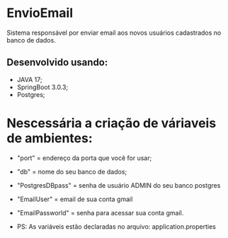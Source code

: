 # EnvioEmail

Sistema responsável por enviar email aos novos usuários cadastrados no banco de dados.

## Desenvolvido usando:

- JAVA 17; 
- SpringBoot 3.0.3;
- Postgres;

# Nescessária a criação de váriaveis de ambientes:

- "port" = endereço da porta que você for usar;
- "db" = nome do seu banco de dados;
- "PostgresDBpass" = senha de usuário ADMIN do seu banco postgres
- "EmailUser" = email de sua conta gmail
- "EmailPassworld" = senha para acessar sua conta gmail. 

- PS: As variáveis estão declaradas no arquivo: application.properties
